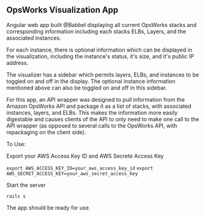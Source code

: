 ## OpsWorks Visualization App

Angular web app built @Babbel displaying all current OpsWorks stacks and corresponding information including each stacks ELBs, Layers, and the associated instances.

For each instance, there is optional information which can be displayed in the visualization, including the instance's status, it's size, and it's public IP address.

The visualizer has a sidebar which permits layers, ELBs, and instances to be toggled on and off in the display. The optional instance information mentioned above can also be toggled on and off in this sidebar.

For this app, an API wrapper was designed to pull information from the Amazon OpsWorks API and package it as a list of stacks, with associated instances, layers, and ELBs. This makes the information more easily digestable and causes clients of the API to only need to make one call to the API wrapper (as opposed to several calls to the OpsWorks API, with repackaging on the client side).

To Use:

Export your AWS Access Key ID and AWS Secrete Access Key

``export AWS_ACCESS_KEY_ID=your_aws_access_key_id``
``export AWS_SECRET_ACCESS_KEY=your_aws_secret_access_key``

Start the server

``rails s``

The app should be ready for use.

